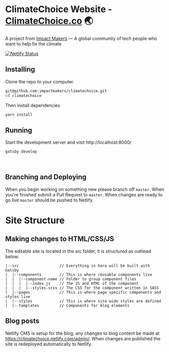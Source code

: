# ClimateChoice Website - [ClimateChoice.co](https://climatechoice.co/) 🌏
A project from [Impact Makers](https://techimpactmakers.com) — A global community of tech people who want to help fix the climate

[![Netlify Status](https://api.netlify.com/api/v1/badges/4740b85b-51d2-436a-a0b2-ddfd6ce6cb23/deploy-status)](https://app.netlify.com/sites/climatechoice/deploys)

## Installing

Clone the repo to your computer.

```bash
git@github.com:impactmakers/climatechoice.git
cd climatechoice
```

Then install dependencies

```bash
yarn install
```

## Running

Start the development server and visit http://localhost:8000/

```bash
gatsby develop
```

&nbsp;

## Branching and Deploying

When you begin working on something new please branch off `master`. When you're finished submit a Pull Request to `master`. When changes are ready to go live `master` should be pushed to Netlify.

# Site Structure

## Making changes to HTML/CSS/JS

The editable site is located in the src folder, it is structured as outlined below:

```
|--src                  // Everything in here will be built with Gatsby
|  |--components        // This is where reusable components live
|  |  |--component-name // Folder to group component files
|  |  |  |--index.js    // The JS and HTML of the component
|  |  |  |--styles.scss // The CSS for the component written in SASS
|  |--pages             // This is where page specific components and styles live
|  |--styles            // This is where site wide styles are defined
|  |--templates         // Components for blog elements
```

## Blog posts

Netlify CMS is setup for the blog, any changes to blog content be made at https://climatechoice.netlify.com/admin/. When changes are published the site is redeployed automatically to Netlify.
